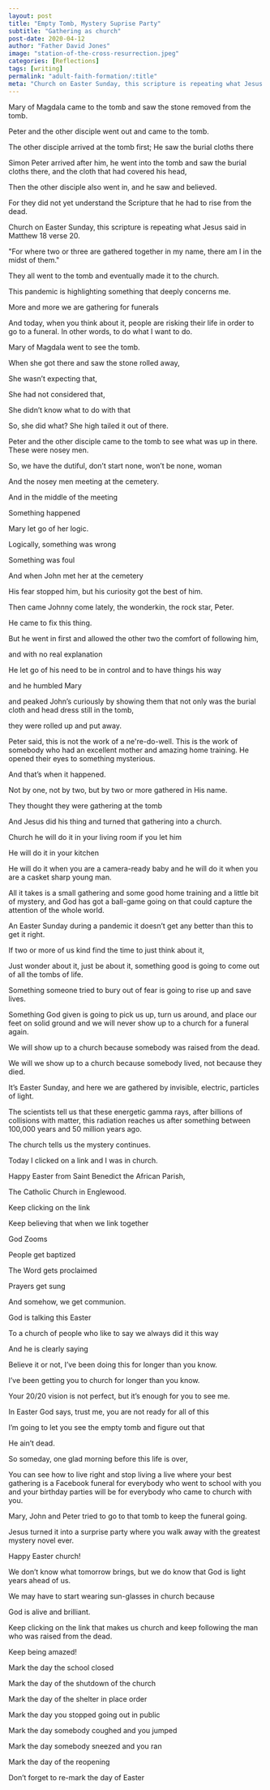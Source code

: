 ```yaml
---
layout: post
title: "Empty Tomb, Mystery Suprise Party"
subtitle: "Gathering as church"
post-date: 2020-04-12
author: "Father David Jones"
image: "station-of-the-cross-resurrection.jpeg"
categories: [Reflections]
tags: [writing]
permalink: "adult-faith-formation/:title"
meta: "Church on Easter Sunday, this scripture is repeating what Jesus said in Matthew 18 verse 20. They all went to the tomb and eventually made it to the church."
---
```

Mary of Magdala came to the tomb 
and saw the stone removed from the tomb.

Peter and the other disciple went out and came to the tomb.
<!--more-->

The other disciple arrived at the tomb first;
He saw the burial cloths there

Simon Peter arrived after him, he went into the tomb and saw the burial cloths there, and the cloth that had covered his head,

Then the other disciple also went in,
and he saw and believed.

For they did not yet understand the Scripture
that he had to rise from the dead.

Church on Easter Sunday, this scripture is repeating what Jesus said in Matthew 18 verse 20.

"For where two or three are gathered together in my name, there am I in the midst of them."

They all went to the tomb and eventually made it to the church.

This pandemic is highlighting something that deeply concerns me.

More and more we are gathering for funerals

And today, when you think about it, people are risking their life in order to go to a funeral. In other words, to do what I want to do.

Mary of Magdala went to see the tomb. 

When she got there and saw the stone rolled away, 

She wasn’t expecting that,

She had not considered that, 

She didn’t know what to do with that

So, she did what? She high tailed it out of there.

Peter and the other disciple came to the tomb to see what was up in there. These were nosey men.

So, we have the dutiful, don’t start none, won’t be none, woman

And the nosey men meeting at the cemetery.

And in the middle of the meeting

Something happened

Mary let go of her logic.

Logically, something was wrong

Something was foul

And when John met her at the cemetery

His fear stopped him, but his curiosity got the best of him.

Then came Johnny come lately, the wonderkin, the rock star, Peter.  

He came to fix this thing.

But he went in first and allowed the other two the comfort of following him, 

and with no real explanation

He let go of his need to be in control and to have things his way 

and he humbled Mary 

and peaked John’s curiously by showing them that not only was the burial cloth and head dress still in the tomb, 

they were rolled up and put away.

Peter said, this is not the work of a ne're-do-well. This is the work of somebody who had an excellent mother and amazing home training.  He opened their eyes to something mysterious.

And that’s when it happened.

Not by one, not by two, but by two or more gathered in His name.

They thought they were gathering at the tomb

And Jesus did his thing and turned that gathering into a church.

Church he will do it in your living room if you let him

He will do it in your kitchen

He will do it when you are a camera-ready baby and he will do it when you are a casket sharp young man.

All it takes is a small gathering and some good home training and a little bit of mystery, and God has got a ball-game going on that could capture the attention of the whole world.

An Easter Sunday during a pandemic it doesn’t get any better than this to get it right.

If two or more of us kind find the time to just think about it,

Just wonder about it, just be about it, something good is going to come out of all the tombs of life.

Something someone tried to bury out of fear is going to rise up and save lives.

Something God given is going to pick us up, turn us around, and place our feet on solid ground and we will never show up to a church for a funeral again.

We will show up to a church because somebody was raised from the dead.

We will we show up to a church because somebody lived, not because they died.

It’s Easter Sunday, and here we are gathered by invisible, electric, particles of light.

The scientists tell us that these energetic gamma rays, after billions of collisions with matter, this radiation reaches us after something between 100,000 years and 50 million years ago.

The church tells us the mystery continues.

Today I clicked on a link and I was in church.

Happy Easter from Saint Benedict the African Parish,

The Catholic Church in Englewood.

Keep clicking on the link

Keep believing that when we link together

God Zooms

People get baptized

The Word gets proclaimed

Prayers get sung

And somehow, we get communion.

God is talking this Easter

To a church of people who like to say we always did it this way

And he is clearly saying

Believe it or not, I’ve been doing this for longer than you know.

I’ve been getting you to church for longer than you know.

Your 20/20 vision is not perfect, but it’s enough for you to see me.

In Easter God says, trust me, you are not ready for all of this

I’m going to let you see the empty tomb and figure out that 

He ain’t dead.

So someday, one glad morning before this life is over,

You can see how to live right and stop living a live where your best gathering is a Facebook funeral for everybody who went to school with you and your birthday parties will be for everybody who came to church with you.

Mary, John and Peter tried to go to that tomb to keep the funeral going.

Jesus turned it into a surprise party where you walk away with the greatest mystery novel ever.

Happy Easter church!

We don’t know what tomorrow brings, but we do know that God is light years ahead of us.

We may have to start wearing sun-glasses in church because

God is alive and brilliant.

Keep clicking on the link that makes us church and keep following the man who was raised from the dead.

Keep being amazed!

Mark the day the school closed

Mark the day of the shutdown of the church

Mark the day of the shelter in place order

Mark the day you stopped going out in public

Mark the day somebody coughed and you jumped

Mark the day somebody sneezed and you ran

Mark the day of the reopening

Don’t forget to re-mark the day of Easter
